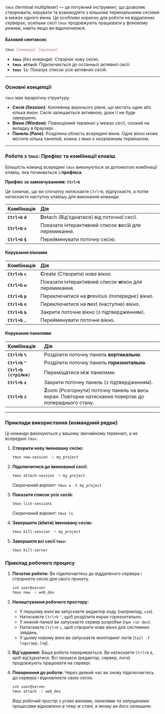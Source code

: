 `tmux` (terminal multiplexer) — це потужний інструмент, що дозволяє створювати, керувати та взаємодіяти з кількома термінальними сесіями в межах одного вікна. Це особливо корисно для роботи на віддалених серверах, оскільки сесії `tmux` продовжують працювати у фоновому режимі, навіть якщо ви відключилися.

#### **Базовий синтаксис**

```bash
tmux [команда] [прапори]
```

*   **`tmux`** (без команди): Створює нову сесію.
*   **`tmux attach`**: Підключається до останньої активної сесії.
*   **`tmux ls`**: Показує список усіх активних сесій.

---

### **Основні концепції**

`tmux` має ієрархічну структуру:

*   **Сесія (Session)**: Контейнер верхнього рівня, що містить одне або кілька вікон. Сесія залишається активною, доки її не буде завершено.
*   **Вікно (Window)**: Повноцінний термінал у межах сесії, схожий на вкладку в браузері.
*   **Панель (Pane)**: Розділена область всередині вікна. Одне вікно може містити кілька панелей, кожна з яких є незалежним терміналом.

---

### **Робота з `tmux`: Префікс та комбінації клавіш**

Більшість команд всередині `tmux` виконуються за допомогою комбінації клавіш, яка починається з **префікса**.

**Префікс за замовчуванням: `Ctrl+b`**

Це означає, що ви спочатку натискаєте `Ctrl+b`, відпускаєте, а потім натискаєте наступну клавішу для виконання команди.

| Комбінація | Дія |
| :--- | :--- |
| **`Ctrl+b` `d`** | **D**etach (Від'єднатися) від поточної сесії. |
| **`Ctrl+b` `s`** | Показати інтерактивний список **s**есій для перемикання. |
| **`Ctrl+b` `$`** | Перейменувати поточну сесію. |

#### **Керування вікнами**

| Комбінація | Дія |
| :--- | :--- |
| **`Ctrl+b` `c`** | **C**reate (Створити) нове вікно. |
| **`Ctrl+b` `w`** | Показати інтерактивний список **w**ікон для перемикання. |
| **`Ctrl+b` `p`** | Переключитися на **p**revious (попереднє) вікно. |
| **`Ctrl+b` `n`** | Переключитися на **n**ext (наступне) вікно. |
| **`Ctrl+b` `&`** | Закрити поточне вікно (з підтвердженням). |
| **`Ctrl+b` `,`** | Перейменувати поточне вікно. |

#### **Керування панелями**

| Комбінація | Дія |
| :--- | :--- |
| **`Ctrl+b` `%`** | Розділити поточну панель **вертикально**. |
| **`Ctrl+b` `"`** | Розділити поточну панель **горизонтально**. |
| **`Ctrl+b` `(стрілки)`** | Переміщатися між панелями. |
| **`Ctrl+b` `x`** | Закрити поточну панель (з підтвердженням). |
| **`Ctrl+b` `z`** | **Z**oom (Розгорнути) поточну панель на весь екран. Повторне натискання повертає до попереднього стану. |

---
### **Приклади використання (командний рядок)**

Ці команди виконуються у вашому звичайному терміналі, а не всередині `tmux`.

1.  **Створити нову іменовану сесію:**
    ```bash
    tmux new-session -s my_project
    ```

2.  **Підключитися до іменованої сесії:**
    ```bash
    tmux attach-session -t my_project
    ```
    *Скорочений варіант:* `tmux a -t my_project`

3.  **Показати список усіх сесій:**
    ```bash
    tmux list-sessions
    ```
    *Скорочений варіант:* `tmux ls`

4.  **Завершити (вбити) іменовану сесію:**
    ```bash
    tmux kill-session -t my_project
    ```

5.  **Завершити всі сесії `tmux`:**
    ```bash
    tmux kill-server
    ```

### **Приклад робочого процесу**

1.  **Початок роботи:** Ви підключаєтесь до віддаленого сервера і створюєте сесію для свого проєкту.
    ```bash
    ssh user@server
    tmux new -s web_dev
    ```

2.  **Налаштування робочого простору:**
    *   У першому вікні ви запускаєте редактор коду (наприклад, `vim`).
    *   Натискаєте `Ctrl+b` `"`, щоб розділити екран горизонтально.
    *   У нижній панелі ви запускаєте сервер розробки (`npm run dev`).
    *   Натискаєте `Ctrl+b` `c`, щоб створити нове вікно для системних завдань.
    *   У цьому новому вікні ви запускаєте моніторинг логів (`tail -f logs/app.log`).

3.  **Від'єднання:** Ваша робота переривається. Ви натискаєте `Ctrl+b` `d`, щоб від'єднатися. Всі процеси (редактор, сервер, логи) продовжують працювати на сервері.

4.  **Повернення до роботи:** Через деякий час ви знову підключаєтесь до сервера і відновлюєте свою сесію.
    ```bash
    ssh user@server
    tmux attach -t web_dev
    ```
    *Ваш робочий простір з усіма вікнами, панелями та запущеними процесами відновлено в тому ж стані, в якому ви його залишили.*
